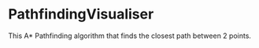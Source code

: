 # PathfindingVisualiser
This A* Pathfinding algorithm that finds the closest path between 2 points. 

